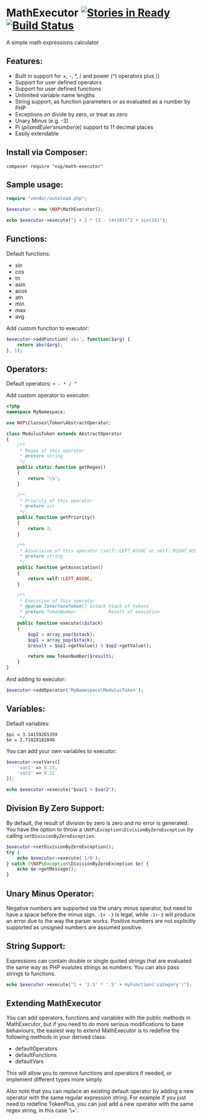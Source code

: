 # MathExecutor [![Stories in Ready](https://badge.waffle.io/NeonXP/MathExecutor.png?label=ready&title=Ready)](https://waffle.io/NeonXP/MathExecutor) [![Build Status](https://travis-ci.org/NeonXP/MathExecutor.png?branch=master)](https://travis-ci.org/NeonXP/MathExecutor)

A simple math expressions calculator

## Features:
* Built in support for +, -, *, / and power (^) operators plus ()
* Support for user defined operators
* Support for user defined functions
* Unlimited variable name lengths
* String support, as function parameters or as evaluated as a number by PHP
* Exceptions on divide by zero, or treat as zero
* Unary Minus (e.g. -3)
* Pi ($pi) and Euler's number ($e) support to 11 decimal places
* Easily extendable

## Install via Composer:
```
composer require "nxp/math-executor"
```

## Sample usage:
```php
require "vendor/autoload.php";

$executor = new \NXP\MathExecutor();

echo $executor->execute("1 + 2 * (2 - (4+10))^2 + sin(10)");
```

## Functions:
Default functions:
* sin
* cos
* tn
* asin
* acos
* atn
* min
* max
* avg

Add custom function to executor:
```php
$executor->addFunction('abs', function($arg) {
    return abs($arg);
}, 1);
```

## Operators:
Default operators: `+ - * / ^`

Add custom operator to executor:

```php
<?php
namespace MyNamespace;

use NXP\Classes\Token\AbstractOperator;

class ModulusToken extends AbstractOperator
{
    /**
     * Regex of this operator
     * @return string
     */
    public static function getRegex()
    {
        return '\%';
    }

    /**
     * Priority of this operator
     * @return int
     */
    public function getPriority()
    {
        return 3;
    }

    /**
     * Associaion of this operator (self::LEFT_ASSOC or self::RIGHT_ASSOC)
     * @return string
     */
    public function getAssociation()
    {
        return self::LEFT_ASSOC;
    }

    /**
     * Execution of this operator
     * @param InterfaceToken[] $stack Stack of tokens
     * @return TokenNumber            Result of execution
     */
    public function execute(&$stack)
    {
        $op2 = array_pop($stack);
        $op1 = array_pop($stack);
        $result = $op1->getValue() % $op2->getValue();

        return new TokenNumber($result);
    }
}
```

And adding to executor:

```php
$executor->addOperator('MyNamespace\ModulusToken');
```

## Variables:
Default variables:

```
$pi = 3.14159265359
$e = 2.71828182846
```

You can add your own variables to executor:

```php
$executor->setVars([
    'var1' => 0.15,
    'var2' => 0.22
]);

echo $executor->execute("$var1 + $var2");
```
## Division By Zero Support:
By default, the result of division by zero is zero and no error is generated.  You have the option to throw a `\NXP\Exception\DivisionByZeroException` by calling `setDivisionByZeroException`.

```php
$executor->setDivisionByZeroException();
try {
    echo $executor->execute('1/0');
} catch (\NXP\Exception\DivisionByZeroException $e) {
    echo $e->getMessage();
}
```

## Unary Minus Operator:
Negative numbers are supported via the unary minus operator, but need to have a space before the minus sign. `-1+ -3` is legal, while `-1+-3` will produce an error due to the way the parser works. Positive numbers are not explicitly supported as unsigned numbers are assumed positive.

## String Support:
Expressions can contain double or single quoted strings that are evaluated the same way as PHP evalutes strings as numbers. You can also pass strings to functions.

```php
echo $executor->execute("1 + '2.5' * '.5' + myFunction('category')");
```

## Extending MathExecutor
You can add operators, functions and variables with the public methods in MathExecutor, but if you need to do more serious modifications to base behaviours, the easiest way to extend MathExecutor is to redefine the following methods in your derived class:
* defaultOperators
* defaultFunctions
* defaultVars

This will allow you to remove functions and operators if needed, or implement different types more simply.

Also note that you can replace an existing default operator by adding a new operator with the same regular expression string.  For example if you just need to redefine TokenPlus, you can just add a new operator with the same regex string, in this case '\\+'.

